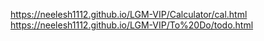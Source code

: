 https://neelesh1112.github.io/LGM-VIP/Calculator/cal.html
https://neelesh1112.github.io/LGM-VIP/To%20Do/todo.html
